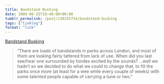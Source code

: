 ```yaml
---
title: Bandstand Busking
date: 2009-06-25T19:40:00+00:00
tumblr_permalink: /post/130155754/bandstand-busking
tags: ["linklog"]
format: "link"
---
```


[Bandstand Busking][1]

> &ldquo;There are loads of bandstands in parks across London, and most of them are looking fairly tattered from lack of use. When did you last see/hear one surrounded by hordes excited by the sounds? &hellip;well we hadn&rsquo;t so we decided to do what we could to change that, to fill the parks once more (at least for a wee while every couple of weeks) with some talented people capable of carrying a tune or two.&rdquo;

[1]: http://bandstandbusking.com/

